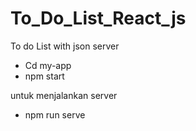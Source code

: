 # To_Do_List_React_js
To do List with json server 


- Cd my-app
- npm start

untuk menjalankan server
- npm run serve 

